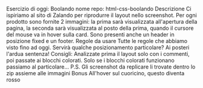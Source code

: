 Esercizio di oggi: Boolando
nome repo: html-css-boolando
Descrizione
Ci ispiriamo al sito di Zalando per riprodurre il layout nello screenshot. Per ogni prodotto sono fornite 2 immagini: la prima sarà visualizzata all'apertura della pagina, la seconda sarà visualizzata al posto della prima, quando il cursore del mouse va in hover sulla card. Sono presenti anche un header in posizione fixed e un footer.
Regole da usare
Tutte le regole che abbiamo visto fino ad oggi. Servirà qualche posizionamento particolare? Ai posteri l'ardua sentenza!
Consigli:
Analizzate prima il layout solo con i commenti, poi passate ai blocchi colorati. Solo se i blocchi colorati funzionano passiamo al particolare...
P.S. Gli screenshot da replicare li trovate dentro lo zip assieme alle immagini
Bonus
All'hover sul cuoricino, questo diventa rosso